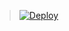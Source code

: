 > [![Deploy](https://www.herokucdn.com/deploy/button.png)](https://dashboard.heroku.com/new?template=https://github.com/pepek6asd/Student)
